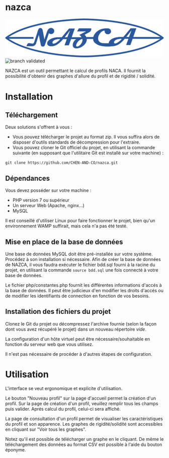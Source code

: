 # nazca
![# NAZCA](https://raw.githubusercontent.com/CHEN-AND-CO/nazca/master/chenco_NAZCA_logo.png)
![**branch validated**](https://image.noelshack.com/fichiers/2018/13/5/1522443340-git-validated.png)

NAZCA est un outil permettant le calcul de profils NACA. Il fournit la possibilité d'obtenir des graphes d'allure du profil et de rigidité / solidité.

# Installation
## Téléchargement
Deux solutions s'offrent à vous : 
* Vous pouvez télécharger le projet au format zip. Il vous suffira alors de disposer d'outils standards de décompression pour l'extraire.
* Vous pouvez cloner le Git officiel du projet, en utilisant la commande suivante (en supposant que l'utilitaire Git est installé sur votre machine) : 
``` 
git clone https://github.com/CHEN-AND-CO/nazca.git
```
## Dépendances
Vous devez posséder sur votre machine :
* PHP version 7 ou supérieur
* Un serveur Web (Apache, nginx...)
* MySQL

Il est conseillé d'utiliser Linux pour faire fonctionner le projet, bien qu'un environnement WAMP suffirait, mais cela n'a pas été testé.

## Mise en place de la base de données
Une base de données MySQL doit être pré-installée sur votre système. Procédez à son installation si nécessaire.
Afin de créer la base de données de NAZCA, il vous faudra exécuter le fichier bdd.sql fourni à la racine du projet, en utilisant la commande `source bdd.sql` une fois connecté à votre base de données.

Le fichier php/constantes.php fournit les différentes informations d'accés à la base de données. Il peut être judicieux d'en modifier les droits d'accés ou de modifier les identifiants de connection en fonction de vos besoins.
## Installation des fichiers du projet
Clonez le Git du projet ou décompressez l'archive fournie (selon la façon dont vous avez récupéré le projet) dans un nouveau répertoire *vide*.

La configuration d'un hôte virtuel peut être nécessaire/souhaitable en fonction du serveur web que vous utilisez. 

Il n'est pas nécessaire de procéder à d'autres étapes de configuration.
# Utilisation
L'interface se veut ergonomique et explicite d'utilisation.

Le bouton "Nouveau profil" sur la page d'accueil permet la création d'un profil. 
Sur la page de création d'un profil, veuillez remplir tous les champs puis valider. Aprés calcul du profil, celui-ci sera affiché.

La page de consultation d'un profil permet de visualiser les caractéristiques du profil et son apparence. 
Les graphes de rigidité/solidité sont accessibles en cliquant sur "Voir tous les graphes". 

Notez qu'il est possible de télécharger un graphe en le cliquant. De même le téléchargement des données au format CSV est possible à l'aide du bouton éponyme.
